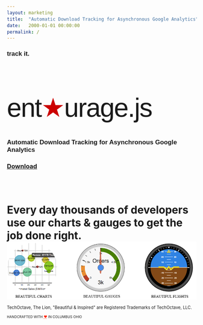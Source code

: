 ```yaml
---
layout: marketing
title:  "Automatic Download Tracking for Asynchronous Google Analytics"
date:   2000-01-01 00:00:00
permalink: /
---
```


<h4 style="font-family: Arial; font-size: 120%;">track it.</h4>

<h1 style="font-family: Arial; font-size: 500%; letter-spacing: -2px; font-weight: 500; line-height: 1em;">ent<span style="color: #CC0000;">★</span>urage.js</h1>

<h4 style="font-family: Arial; font-size: 120%;">Automatic Download Tracking for Asynchronous Google Analytics</h4>

<h3 class="buy"><a href="https://github.com/techoctave/entourage/archive/master.zip">Download</a></h3>

<br><br>


<h1 class="page-title" itemprop="name headline">Every day thousands of developers use our charts & gauges to get the job done right.</h1>

<img src="/images/blog-header.png" usemap="#map" style="margin-top: -20px;" />

<map name="map">
  <area shape="rect" coords="4, 4, 247, 276" href="/charts/" alt="JavaScript Charts" target="_blank"/>
  <area shape="rect" coords="317, 3, 582, 277" href="/gauges/" alt="JavaScript Gauges" target="_blank"/>
  <area shape="rect" coords="652, 4, 906, 277" href="/simulation/" alt="JavaScript Flight Gauges" target="_blank"/>  
</map>


<footer>
    <p style="font-size: 80%;">TechOctave, The Lion, "Beautiful & Inspired" are Registered Trademarks of TechOctave, LLC.</p>
    <p style="font-size: 65%;">HANDCRAFTED WITH <abbr style="color: #FF2400; font-variant: none" title="love">❤</abbr> IN COLUMBUS OHIO</p>
</footer>

